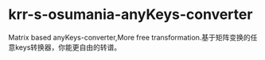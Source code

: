 # krr-s-osumania-anyKeys-converter
Matrix based anyKeys-converter,More free transformation.基于矩阵变换的任意keys转换器，你能更自由的转谱。
